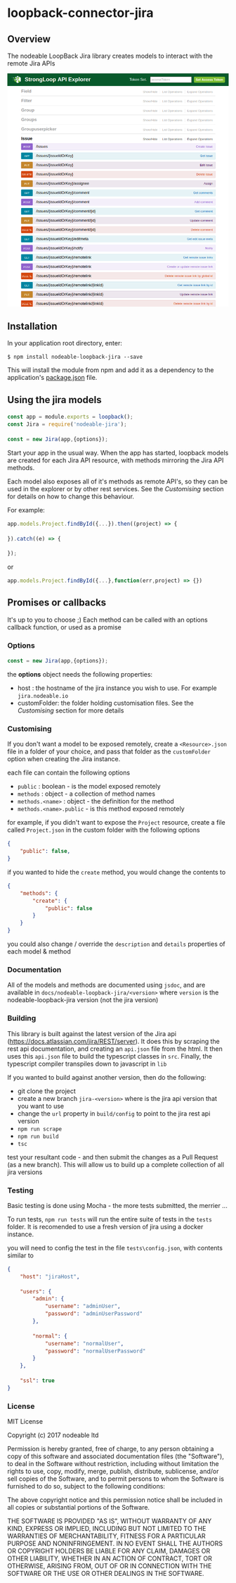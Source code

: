 # loopback-connector-jira

## Overview

The nodeable LoopBack Jira library creates models to interact with the remote Jira APIs

![alt text](https://github.com/jmls/nodeable-loopback-jira/raw/master/img/explorer.png "jira Explorer")


## Installation

In your application root directory, enter:

```shell
$ npm install nodeable-loopback-jira --save
```

This will install the module from npm and add it as a dependency to the application's [package.json](http://loopback.io/doc/en/lb2/package.json.html) file.

## Using the jira models

```javascript
const app = module.exports = loopback();
const Jira = require('nodeable-jira');

const = new Jira(app,{options});

```
Start your app in the usual way. When the app has started, loopback models are created for each Jira API resource, with methods mirroring the Jira API methods.

Each model also exposes all of it's methods as remote API's, so they can be used in the explorer or by other rest services. See the *Customising* section for details on how to change this behaviour.

For example:

```javascript
app.models.Project.findById({...}).then((project) => {

}).catch((e) => {

});
```
or
```javascript
app.models.Project.findById({...},function(err,project) => {})


```

## Promises or callbacks

It's up to you to choose ;) Each method can be called with an options callback function, or used as a promise

### Options

```javascript
const = new Jira(app,{options});

```

the **options** object needs the following properties:

* host : the hostname of the jira instance you wish to use. For example `jira.nodeable.io`
* customFolder: the folder holding customisation files. See the *Customising* section for more details

### Customising

If you don't want a model to be exposed remotely, create a `<Resource>.json` file in a folder of your choice, and pass that folder as the `customFolder` option when creating the Jira instance.

each file can contain the following options

* `public` : boolean - is the model exposed remotely
* `methods` : object - a collection of method names
* `methods.<name>` : object - the definition for the method <name>
* `methods.<name>.public` - is this method exposed remotely

for example, if you didn't want to expose the `Project` resource, create a file called `Project.json` in the custom folder with the following options

```json
{
    "public": false,
}
```

if you wanted to hide the `create` method, you would change the contents to
```json
{
    "methods": {
        "create": {
            "public": false
        }
    }
}
```

you could also change / override the `description` and `details` properties of each model & method

### Documentation

All of the models and methods are documented using `jsdoc`, and are available in `docs/nodeable-loopback-jira/<version>` where `version` is the nodeable-loopback-jira version (not the jira version)

### Building

This library is built against the latest version of the Jira api (https://docs.atlassian.com/jira/REST/server). It does this by scraping the rest api documentation, and creating
an `api.json` file from the html. It then uses this `api.json` file to build the typescript classes in `src`. Finally, the typescript compiler transpiles down to javascript in `lib`

If you wanted to build against another version, then do the following:

* git clone the project
* create a new branch `jira-<version>` where <version> is the jira api version that you want to use
* change the `url` property in `build/config` to point to the jira rest api version
* `npm run scrape`
* `npm run build`
* `tsc`

test your resultant code - and then submit the changes as a Pull Request (as a new branch). This will allow us to build up a complete collection of all jira versions

### Testing

Basic testing is done using Mocha - the more tests submitted, the merrier ...

To run tests, `npm run tests` will run the entire suite of tests in the `tests` folder. It is recomended to use a fresh version of jira using a docker instance.

you will need to config the test in the file `tests\config.json`, with contents similar to
```json
{
    "host": "jiraHost",

    "users": {
        "admin": {
            "username": "adminUser",
            "password": "adminUserPassword"
        },

        "normal": {
            "username": "normalUser",
            "password": "normalUserPassword"
        }
    },

    "ssl": true
}
```

### License

MIT License

Copyright (c) 2017 nodeable ltd

Permission is hereby granted, free of charge, to any person obtaining a copy
of this software and associated documentation files (the "Software"), to deal
in the Software without restriction, including without limitation the rights
to use, copy, modify, merge, publish, distribute, sublicense, and/or sell
copies of the Software, and to permit persons to whom the Software is
furnished to do so, subject to the following conditions:

The above copyright notice and this permission notice shall be included in all
copies or substantial portions of the Software.

THE SOFTWARE IS PROVIDED "AS IS", WITHOUT WARRANTY OF ANY KIND, EXPRESS OR
IMPLIED, INCLUDING BUT NOT LIMITED TO THE WARRANTIES OF MERCHANTABILITY,
FITNESS FOR A PARTICULAR PURPOSE AND NONINFRINGEMENT. IN NO EVENT SHALL THE
AUTHORS OR COPYRIGHT HOLDERS BE LIABLE FOR ANY CLAIM, DAMAGES OR OTHER
LIABILITY, WHETHER IN AN ACTION OF CONTRACT, TORT OR OTHERWISE, ARISING FROM,
OUT OF OR IN CONNECTION WITH THE SOFTWARE OR THE USE OR OTHER DEALINGS IN THE
SOFTWARE.
